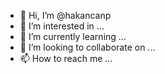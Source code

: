 - 👋 Hi, I’m @hakancanp
- 👀 I’m interested in ...
- 🌱 I’m currently learning ...
- 💞️ I’m looking to collaborate on ...
- 📫 How to reach me ...

<!---
hakancanp/hakancanp is a ✨ special ✨ repository because its `README.md` (this file) appears on your GitHub profile.
You can click the Preview link to take a look at your changes.
--->
